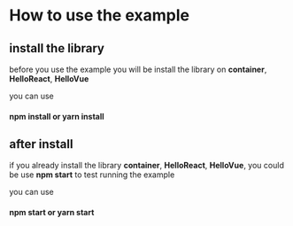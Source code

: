 # How to use the example
## install the library 
before you use the example you will be install the library on <b>container</b>, <b>HelloReact</b>, <b>HelloVue</b>

you can use 
#### npm install or yarn install

## after install
if you already install the library <b>container</b>, <b>HelloReact</b>, <b>HelloVue</b>, you could be use <b>npm start</b> to test running the example

you can use 
#### npm  start or yarn start 
